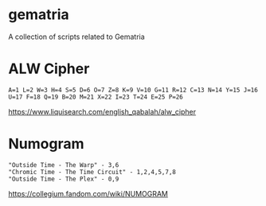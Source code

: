 # gematria
A collection of scripts related to Gematria

# ALW Cipher 

```
A=1 L=2 W=3 H=4 S=5 D=6 O=7 Z=8 K=9 V=10 G=11 R=12 C=13 N=14 Y=15 J=16 U=17 F=18 Q=19 B=20 M=21 X=22 I=23 T=24 E=25 P=26
```

https://www.liquisearch.com/english_qabalah/alw_cipher

# Numogram 

```
"Outside Time - The Warp" - 3,6
"Chromic Time - The Time Circuit" - 1,2,4,5,7,8
"Outside Time - The Plex" - 0,9
```

https://collegium.fandom.com/wiki/NUMOGRAM
